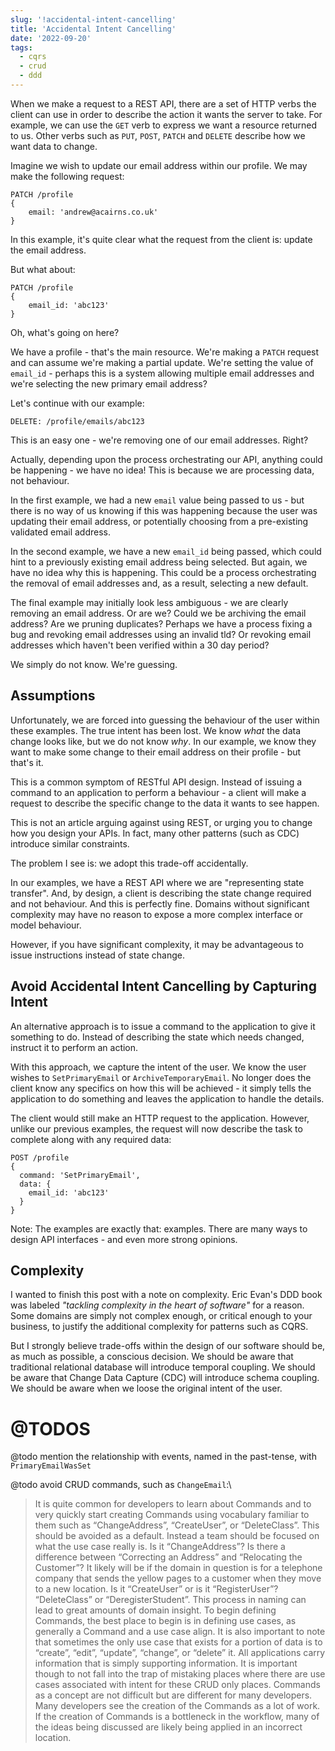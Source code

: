 ```yaml
---
slug: '!accidental-intent-cancelling'
title: 'Accidental Intent Cancelling'
date: '2022-09-20'
tags:
  - cqrs
  - crud
  - ddd
---
```


When we make a request to a REST API, there are a set of HTTP verbs the client can use in order to describe the action it wants the server to take. For example, we can use the `GET` verb to express we want a resource returned to us. Other verbs such as `PUT`, `POST`, `PATCH` and `DELETE` describe how we want data to change.

Imagine we wish to update our email address within our profile. We may make the following request:

```http
PATCH /profile
{
    email: 'andrew@acairns.co.uk'
}
```

In this example, it's quite clear what the request from the client is: update the email address.

But what about:
```http
PATCH /profile
{
    email_id: 'abc123'
}
```

Oh, what's going on here?

We have a profile - that's the main resource. We're making a `PATCH` request and can assume we're making a partial update. We're setting the value of `email_id` - perhaps this is a system allowing multiple email addresses and we're selecting the new primary email address?

Let's continue with our example:

```http
DELETE: /profile/emails/abc123
```

This is an easy one - we're removing one of our email addresses. Right?

Actually, depending upon the process orchestrating our API, anything could be happening - we have no idea! This is because we are processing data, not behaviour.

In the first example, we had a new `email` value being passed to us - but there is no way of us knowing if this was happening because the user was updating their email address, or potentially choosing from a pre-existing validated email address.

In the second example, we have a new `email_id` being passed, which could hint to a previously existing email address being selected. But again, we have no idea why this is happening. This could be a process orchestrating the removal of email addresses and, as a result, selecting a new default.

The final example may initially look less ambiguous - we are clearly removing an email address. Or are we? Could we be archiving the email address? Are we pruning duplicates? Perhaps we have a process fixing a bug and revoking email addresses using an invalid tld? Or revoking email addresses which haven't been verified within a 30 day period?

We simply do not know. We're guessing.


## Assumptions

Unfortunately, we are forced into guessing the behaviour of the user within these examples. The true intent has been lost. We know _what_ the data change looks like, but we do not know _why_. In our example, we know they want to make some change to their email address on their profile - but that's it.

This is a common symptom of RESTful API design. Instead of issuing a command to an application to perform a behaviour - a client will make a request to describe the specific change to the data it wants to see happen. 

This is not an article arguing against using REST, or urging you to change how you design your APIs. In fact, many other patterns (such as CDC) introduce similar constraints.

The problem I see is: we adopt this trade-off accidentally.

In our examples, we have a REST API where we are "representing state transfer". And, by design, a client is describing the state change required and not behaviour. And this is perfectly fine. Domains without significant complexity may have no reason to expose a more complex interface or model behaviour.

However, if you have significant complexity, it may be advantageous to issue instructions instead of state change.


## Avoid Accidental Intent Cancelling by Capturing Intent

An alternative approach is to issue a command to the application to give it something to do. Instead of describing the state which needs changed, instruct it to perform an action.

With this approach, we capture the intent of the user. We know the user wishes to `SetPrimaryEmail` or `ArchiveTemporaryEmail`. No longer does the client know any specifics on how this will be achieved - it simply tells the application to do something and leaves the application to handle the details.

The client would still make an HTTP request to the application. However, unlike our previous examples, the request will now describe the task to complete along with any required data:
```
POST /profile
{
  command: 'SetPrimaryEmail',
  data: {
    email_id: 'abc123'
  }
}
```

Note: The examples are exactly that: examples. There are many ways to design API interfaces - and even more strong opinions.


## Complexity

I wanted to finish this post with a note on complexity. Eric Evan's DDD book was labeled _"tackling complexity in the heart of software"_ for a reason. Some domains are simply not complex enough, or critical enough to your business, to justify the additional complexity for patterns such as CQRS.

But I strongly believe trade-offs within the design of our software should be, as much as possible, a conscious decision. We should be aware that traditional relational database will introduce temporal coupling. We should be aware that Change Data Capture (CDC) will introduce schema coupling. We should be aware when we loose the original intent of the user.


# @TODOS











@todo mention the relationship with events, named in the past-tense, with `PrimaryEmailWasSet`

@todo avoid CRUD commands, such as `ChangeEmail`:\
> It is quite common for developers to learn about Commands and to very quickly start creating Commands using vocabulary familiar to them such as “ChangeAddress”, “CreateUser”, or “DeleteClass”. This should be avoided as a default. Instead a team should be focused on what the use case really is.
> Is it “ChangeAddress”? Is there a difference between “Correcting an Address” and “Relocating the Customer”? It likely will be if the domain in question is for a telephone company that sends the yellow pages to a customer when they move to a new location.
> Is it “CreateUser” or is it “RegisterUser”? “DeleteClass” or “DeregisterStudent”. This process in naming can lead to great amounts of domain insight. To begin defining Commands, the best place to begin is in defining use cases, as generally a Command and a use case align.
> It is also important to note that sometimes the only use case that exists for a portion of data is to “create”, “edit”, “update”, “change”, or “delete” it. All applications carry information that is simply supporting information. It is important though to not fall into the trap of mistaking places where there are use cases associated with intent for these CRUD only places.
> Commands as a concept are not difficult but are different for many developers. Many developers see the creation of the Commands as a lot of work. If the creation of Commands is a bottleneck in the workflow, many of the ideas being discussed are likely being applied in an incorrect location.